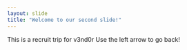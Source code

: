 ```yaml
---
layout: slide
title: "Welcome to our second slide!"
---
```

This is a recruit trip for v3nd0r
Use the left arrow to go back!
